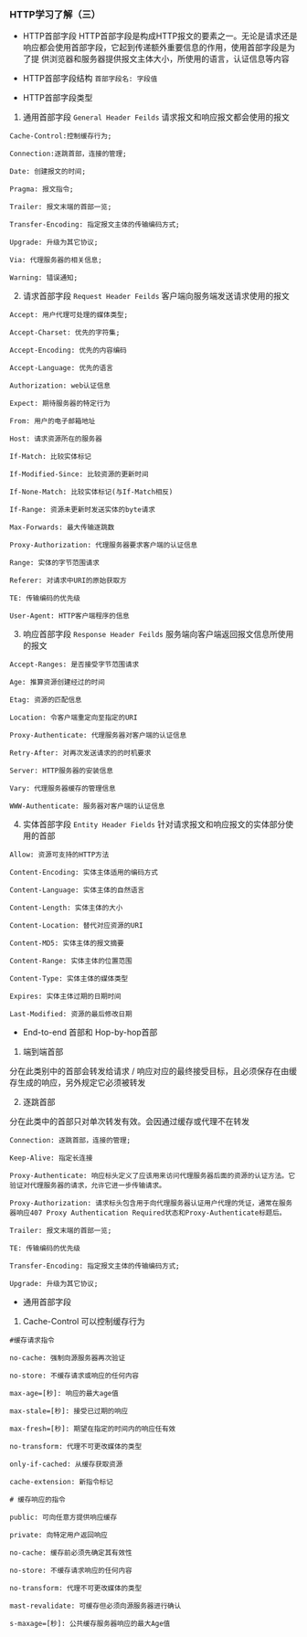 ### HTTP学习了解（三）

* HTTP首部字段 HTTP首部字段是构成HTTP报文的要素之一。无论是请求还是响应都会使用首部字段，它起到传递额外重要信息的作用，使用首部字段是为了提
供浏览器和服务器提供报文主体大小，所使用的语言，认证信息等内容

* HTTP首部字段结构 ``首部字段名: 字段值``

* HTTP首部字段类型

1. 通用首部字段 ``General Header Feilds`` 请求报文和响应报文都会使用的报文

```http request
Cache-Control:控制缓存行为;

Connection:逐跳首部，连接的管理;

Date: 创建报文的时间;

Pragma: 报文指令;

Trailer: 报文末端的首部一览;

Transfer-Encoding: 指定报文主体的传输编码方式;

Upgrade: 升级为其它协议;

Via: 代理服务器的相关信息;

Warning: 错误通知;

```

2. 请求首部字段 ``Request Header Feilds`` 客户端向服务端发送请求使用的报文

```http request
Accept: 用户代理可处理的媒体类型;

Accept-Charset: 优先的字符集;

Accept-Encoding: 优先的内容编码

Accept-Language: 优先的语言

Authorization: web认证信息

Expect: 期待服务器的特定行为

From: 用户的电子邮箱地址

Host: 请求资源所在的服务器

If-Match: 比较实体标记

If-Modified-Since: 比较资源的更新时间

If-None-Match: 比较实体标记(与If-Match相反)

If-Range: 资源未更新时发送实体的byte请求

Max-Forwards: 最大传输逐跳数

Proxy-Authorization: 代理服务器要求客户端的认证信息

Range: 实体的字节范围请求

Referer: 对请求中URI的原始获取方

TE: 传输编码的优先级

User-Agent: HTTP客户端程序的信息

```

3. 响应首部字段 ``Response Header Feilds`` 服务端向客户端返回报文信息所使用的报文

```http request
Accept-Ranges: 是否接受字节范围请求

Age: 推算资源创建经过的时间

Etag: 资源的匹配信息

Location: 令客户端重定向至指定的URI

Proxy-Authenticate: 代理服务器对客户端的认证信息

Retry-After: 对再次发送请求的的时机要求

Server: HTTP服务器的安装信息

Vary: 代理服务器缓存的管理信息

WWW-Authenticate: 服务器对客户端的认证信息

```

4. 实体首部字段 ``Entity Header Fields`` 针对请求报文和响应报文的实体部分使用的首部

```http request
Allow: 资源可支持的HTTP方法

Content-Encoding: 实体主体适用的编码方式

Content-Language: 实体主体的自然语言

Content-Length: 实体主体的大小

Content-Location: 替代对应资源的URI

Content-MD5: 实体主体的报文摘要

Content-Range: 实体主体的位置范围

Content-Type: 实体主体的媒体类型

Expires: 实体主体过期的日期时间

Last-Modified: 资源的最后修改日期

```

* End-to-end 首部和 Hop-by-hop首部

1. 端到端首部

分在此类别中的首部会转发给请求 / 响应对应的最终接受目标，且必须保存在由缓存生成的响应，另外规定它必须被转发

2. 逐跳首部

分在此类中的首部只对单次转发有效。会因通过缓存或代理不在转发

```http request
Connection: 逐跳首部，连接的管理;

Keep-Alive: 指定长连接

Proxy-Authenticate: 响应标头定义了应该用来访问代理服务器后面的资源的认证方法。它验证对代理服务器的请求，允许它进一步传输请求。 

Proxy-Authorization: 请求标头包含用于向代理服务器认证用户代理的凭证，通常在服务器响应407 Proxy Authentication Required状态和Proxy-Authenticate标题后。

Trailer: 报文末端的首部一览;

TE: 传输编码的优先级

Transfer-Encoding: 指定报文主体的传输编码方式;

Upgrade: 升级为其它协议;

```


* 通用首部字段

1. Cache-Control  可以控制缓存行为

```http request
#缓存请求指令

no-cache: 强制向源服务器再次验证

no-store: 不缓存请求或响应的任何内容

max-age=[秒]: 响应的最大age值

max-stale=[秒]: 接受已过期的响应

max-fresh=[秒]: 期望在指定的时间内的响应任有效

no-transform: 代理不可更改媒体的类型

only-if-cached: 从缓存获取资源

cache-extension: 新指令标记

```

```http request
# 缓存响应的指令

public: 可向任意方提供响应缓存

private: 向特定用户返回响应

no-cache: 缓存前必须先确定其有效性

no-store: 不缓存请求响应的任何内容

no-transform: 代理不可更改媒体的类型

mast-revalidate: 可缓存但必须向源服务器进行确认

s-maxage=[秒]: 公共缓存服务器响应的最大Age值

```





































